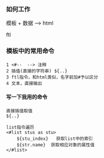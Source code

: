 ### 如何工作

模板 + 数据 --> html

ftl

### 模板中的常用命令
	
	1 <#--  --> 注释  
	2 插值(直接的字符串) ${..}  
	3 ftl指令，和html类似，名字前加#予以区分
	4 文本，直接输出
	
#### 写一下我用的命令
	
	直接插值取值  
	${..}  
	
	list指令遍历
	<#list stus as stu>
		${stu_index}   获取list中的索引
		${str.name}  获取相应对象的属性值
	</#list>  
	
	
	
	
	
	
